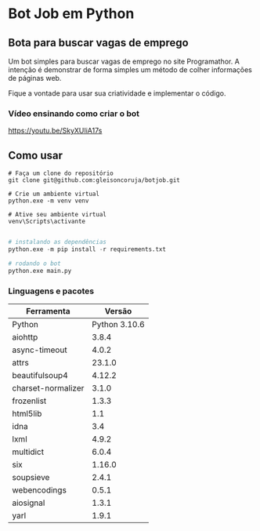 # Bot Job em Python
## Bota para buscar vagas de emprego

Um bot simples para buscar vagas de emprego no site Programathor.
A intenção é demonstrar de forma simples um método de colher informações de páginas web.

Fique a vontade para usar sua criatividade e implementar o código.

### Vídeo ensinando como criar o bot 
https://youtu.be/SkyXUIiA17s

## Como usar


```bs
# Faça um clone do repositório
git clone git@github.com:gleisoncoruja/botjob.git

# Crie um ambiente virtual
python.exe -m venv venv

# Ative seu ambiente virtual
venv\Scripts\activante

```

```python

# instalando as dependências 
python.exe -m pip install -r requirements.txt

# rodando o bot
python.exe main.py

```

### Linguagens e pacotes

| Ferramenta | Versão |
| --- | --- |
| Python | Python 3.10.6 |
| aiohttp | 3.8.4 |
| async-timeout | 4.0.2 |
| attrs | 23.1.0 |
| beautifulsoup4 | 4.12.2 |
| charset-normalizer | 3.1.0 |
| frozenlist | 1.3.3 |
| html5lib | 1.1 |
| idna | 3.4 |
| lxml | 4.9.2|
| multidict | 6.0.4 |
| six | 1.16.0 |
| soupsieve | 2.4.1 |
| webencodings | 0.5.1 |
| aiosignal | 1.3.1 |
| yarl | 1.9.1 |

